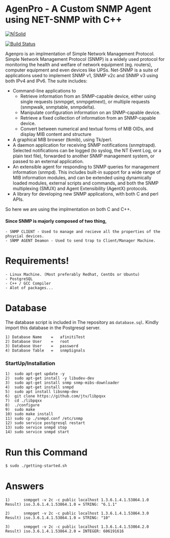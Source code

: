 # AgenPro - A Custom SNMP Agent using NET-SNMP with C++

[![N|Solid](https://cldup.com/dTxpPi9lDf.thumb.png)](https://nodesource.com/products/nsolid)

[![Build Status](https://travis-ci.org/joemccann/dillinger.svg?branch=master)](https://travis-ci.org/joemccann/dillinger)

Agenpro is an implmentation of Simple Network Management Protocol. Simple Network Management Protocol (SNMP) is a widely used protocol for monitoring the health and welfare of network equipment (eg. routers), computer equipment and even devices like UPSs. Net-SNMP is a suite of applications used to implement SNMP v1, SNMP v2c and SNMP v3 using both IPv4 and IPv6. The suite includes: 

  - Command-line applications to
    - Retrieve information from an SNMP-capable device, either using single requests (snmpget, snmpgetnext), or multiple requests (snmpwalk, snmptable, snmpdelta).
    - Manipulate configuration information on an SNMP-capable device.
    - Retrieve a fixed collection of information from an SNMP-capable device.
    - Convert between numerical and textual forms of MIB OIDs, and display MIB content and structure 
  - A graphical MIB browser (tkmib), using Tk/perl.
  - A daemon application for receiving SNMP notifications (snmptrapd). Selected notifications can be logged (to syslog, the NT Event Log, or a plain text file), forwarded to another SNMP management system, or passed to an external application.
  - An extensible agent for responding to SNMP queries for management information (snmpd). This includes built-in support for a wide range of MIB information modules, and can be extended using dynamically loaded modules, external scripts and commands, and both the SNMP multiplexing (SMUX) and Agent Extensibility (AgentX) protocols.
  - A library for developing new SNMP applications, with both C and perl APIs.
  

So here we are using the implmentation on both C and C++. 
#### Since SNMP is majorly composed of two thing, 
    - SNMP CLIENT - Used to manage and recieve all the properties of the phsycial devices. 
    - SNMP AGENT Deamon - Used to send trap to Client/Manager Machine.

# Requirements!

    - Linux Machine. (Most preferably Redhat, CentOs or Ubuntu)
    - PostgreSQL
    - C++ / GCC Compiler
    - Alot of packages...

# Database
The database script is included in The repository as `database.sql`. Kindly import this database in the Postgresql server.

    1) Database Name    =   afinitiTest
    2) Database User    =   root
    3) Database User    =   password
    4) Database Table   =   snmpSignals

### StartUp/Installation
    1)  sudo apt-get update -y
    2)  sudo apt-get install -y libudev-dev
    3)  sudo apt-get install snmp snmp-mibs-downloader
    4)  sudo apt-get install snmpd
    5)  sudo apt install libsnmp-dev
    6)  git clone https://github.com/jtv/libpqxx
    7)  cd ./libpqxx
    8)  ./configure
    9)  sudo make
    10) sudo make install
    11) sudo cp ./snmpd.conf /etc/snmp
    12) sudo service postgresql restart
    13) sudo service snmpd stop
    14) sudo service snmpd start
    
# Run this Command   
``` bash
$ sudo ./getting-started.sh
```
    
# Answers
    1)      snmpget -v 2c -c public localhost 1.3.6.1.4.1.53864.1.0
    Result) iso.3.6.1.4.1.53864.1.0 = STRING: "6.1.1"

    2)      snmpget -v 2c -c public localhost 1.3.6.1.4.1.53864.3.0
    Result) iso.3.6.1.4.1.53864.1.0 = STRING: "10"

    3)      snmpget -v 2c -c public localhost 1.3.6.1.4.1.53864.2.0
    Result) iso.3.6.1.4.1.53864.2.0 = INTEGER: 606191616

    
    
    
